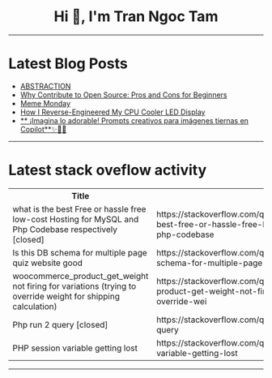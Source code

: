 <h1 align="center">Hi 👋, I'm Tran Ngoc Tam</h1>

---

# Latest Blog Posts 
<!-- BLOG-POST-LIST:START -->
- [ABSTRACTION](https://dev.to/ojus_coder/abstraction-4eg7)
- [Why Contribute to Open Source: Pros and Cons for Beginners](https://dev.to/usulpro/why-contribute-to-open-source-pros-and-cons-for-beginners-5cgm)
- [Meme Monday](https://dev.to/ben/meme-monday-53am)
- [How I Reverse-Engineered My CPU Cooler LED Display](https://dev.to/rodpadev/how-i-reverse-engineered-my-cpu-cooler-led-display-2106)
- [** ¡Imagina lo adorable! Prompts creativos para imágenes tiernas en Copilot**✨🧙‍♀️](https://dev.to/orlidev/-imagina-lo-adorable-prompts-creativos-para-imagenes-tiernas-en-copilot-18ej)
<!-- BLOG-POST-LIST:END -->

---

# Latest stack oveflow activity
<table>
  <tr><th>Title</th><th>Link</th></tr>
  <!-- STACKOVERFLOW:START --><tr><td>what is the best Free or hassle free low-cost Hosting for MySQL and Php Codebase respectively [closed]</td><td>https://stackoverflow.com/questions/78634059/what-is-the-best-free-or-hassle-free-low-cost-hosting-for-mysql-and-php-codebase</td></tr><tr><td>Is this DB schema for multiple page quiz website good</td><td>https://stackoverflow.com/questions/78634031/is-this-db-schema-for-multiple-page-quiz-website-good</td></tr><tr><td>woocommerce_product_get_weight not firing for variations &lpar;trying to override weight for shipping calculation&rpar;</td><td>https://stackoverflow.com/questions/78633875/woocommerce-product-get-weight-not-firing-for-variations-trying-to-override-wei</td></tr><tr><td>Php run 2 query [closed]</td><td>https://stackoverflow.com/questions/78633857/php-run-2-query</td></tr><tr><td>PHP session variable getting lost</td><td>https://stackoverflow.com/questions/78633793/php-session-variable-getting-lost</td></tr><!-- STACKOVERFLOW:END -->
</table>

---


